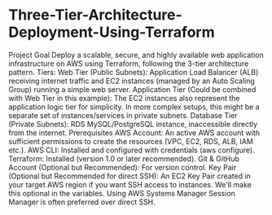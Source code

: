 # Three-Tier-Architecture-Deployment-Using-Terraform

Project Goal
Deploy a scalable, secure, and highly available web application infrastructure on AWS using Terraform, following the 3-tier architecture pattern.
Tiers:
Web Tier (Public Subnets): Application Load Balancer (ALB) receiving internet traffic and EC2 instances (managed by an Auto Scaling Group) running a simple web server.
Application Tier (Could be combined with Web Tier in this example): The EC2 instances also represent the application logic tier for simplicity. In more complex setups, this might be a separate set of instances/services in private subnets.
Database Tier (Private Subnets): RDS MySQL/PostgreSQL instance, inaccessible directly from the internet.
Prerequisites
AWS Account: An active AWS account with sufficient permissions to create the resources (VPC, EC2, RDS, ALB, IAM etc.).
AWS CLI: Installed and configured with credentials (aws configure).
Terraform: Installed (version 1.0 or later recommended).
Git & GitHub Account (Optional but Recommended): For version control.
Key Pair (Optional but Recommended for direct SSH): An EC2 Key Pair created in your target AWS region if you want SSH access to instances. We'll make this optional in the variables. Using AWS Systems Manager Session Manager is often preferred over direct SSH.
